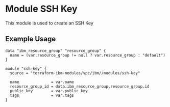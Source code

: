 # Module SSH Key

This module is used to create an SSH Key

## Example Usage
```
data "ibm_resource_group" "resource_group" {
  name = (var.resource_group != null ? var.resource_group : "default")
}

module "ssh-key" {
  source = "terraform-ibm-modules/vpc/ibm//modules/ssh-key"

  name              = var.name
  resource_group_id = data.ibm_resource_group.resource_group.id
  public_key        = var.public_key
  tags              = var.tags
}
```

<!-- BEGINNING OF PRE-COMMIT-TERRAFORM DOCS HOOK -->
